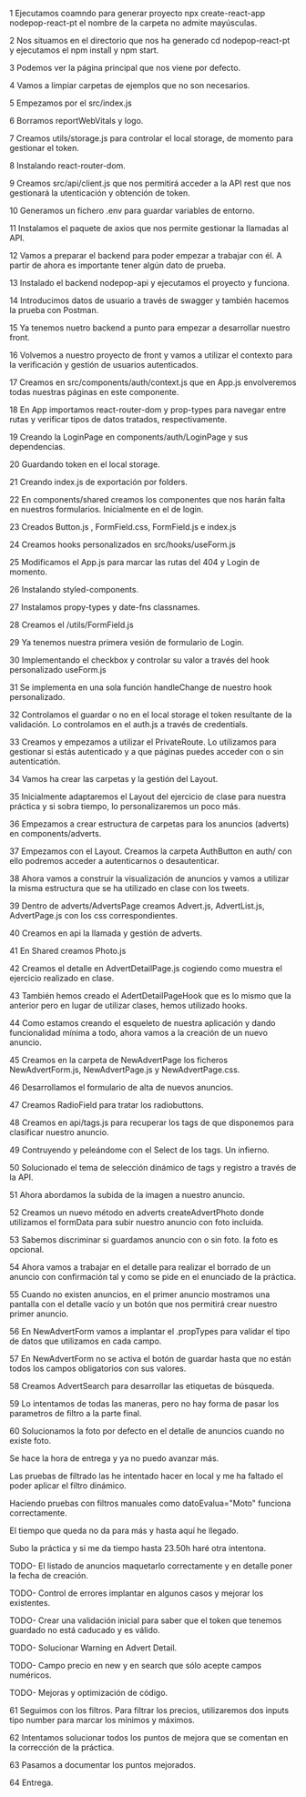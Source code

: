 1 Ejecutamos coamndo para generar proyecto  npx create-react-app nodepop-react-pt el nombre de la carpeta no admite mayúsculas.

2 Nos situamos en el directorio que nos ha generado  cd nodepop-react-pt y ejecutamos el npm install y npm start.

3 Podemos ver la página principal que nos viene por defecto.

4 Vamos a limpiar carpetas de ejemplos que no son necesarios.

5 Empezamos por el src/index.js

6 Borramos reportWebVitals y logo.

7 Creamos utils/storage.js para controlar el local storage, de momento para gestionar el token.

8 Instalando react-router-dom.

9 Creamos src/api/client.js que nos permitirá acceder a la API rest que nos gestionará la utenticación y obtención de token.

10 Generamos un fichero .env para guardar variables de entorno.

11 Instalamos el paquete de axios que nos permite gestionar la llamadas al API.

12 Vamos a preparar el backend para poder empezar a trabajar con él. A partir de ahora es importante tener algún dato de prueba.

13 Instalado el backend nodepop-api y ejecutamos el proyecto y funciona.

14 Introducimos datos de usuario a través de swagger y también hacemos la prueba con Postman.

15 Ya tenemos nuetro backend a punto para empezar a desarrollar nuestro front.

16 Volvemos a nuestro proyecto de front y vamos a utilizar el contexto para la verificación y gestión de usuarios autenticados.

17 Creamos en src/components/auth/context.js que en App.js envolveremos todas nuestras páginas en este componente.

18 En App importamos react-router-dom y prop-types para navegar entre rutas y verificar tipos de datos tratados, respectivamente.

19 Creando la LoginPage en components/auth/LoginPage y sus dependencias.

20 Guardando token en el local storage.

21 Creando index.js de exportación por folders.

22 En components/shared creamos los componentes que nos harán falta en nuestros formularios. Inicialmente en el de login.

23 Creados Button.js , FormField.css, FormField.js e index.js

24 Creamos hooks personalizados en src/hooks/useForm.js

25 Modificamos el App.js para marcar las rutas del 404 y Login de momento.

26 Instalando styled-components.

27 Instalamos propy-types y date-fns classnames.

28 Creamos el /utils/FormField.js

29 Ya tenemos nuestra primera vesión de formulario de Login.

30 Implementando el checkbox y controlar su valor a través del hook personalizado useForm.js

31 Se implementa en una sola función handleChange de nuestro hook personalizado.

32 Controlamos el guardar o no en el local storage el token resultante de la validación. Lo controlamos en el auth.js a través de credentials.

33 Creamos y empezamos a utilizar el PrivateRoute. Lo utilizamos para gestionar si estás autenticado y a que páginas puedes acceder con o sin autenticatión.

34 Vamos ha crear las carpetas y la gestión del Layout.

35 Inicialmente adaptaremos el Layout del ejercicio de clase para nuestra práctica y si sobra tiempo, lo personalizaremos un poco más.

36 Empezamos a crear estructura de carpetas para los anuncios (adverts) en components/adverts.

37 Empezamos con el Layout. Creamos la carpeta AuthButton en auth/ con ello podremos acceder a autenticarnos o desautenticar.

38 Ahora vamos a construir la visualización de anuncios y vamos a utilizar la misma estructura que se ha utilizado en clase con los tweets.

39 Dentro de adverts/AdvertsPage creamos Advert.js, AdvertList.js, AdvertPage.js con los css correspondientes.

40 Creamos en api la llamada y gestión de adverts.

41 En Shared creamos Photo.js

42 Creamos el detalle en AdvertDetailPage.js cogiendo como muestra el ejercicio realizado en clase.

43 También hemos creado el AdertDetailPageHook que es lo mismo que la anterior pero en lugar de utilizar clases, hemos utilizado hooks.

44 Como estamos creando el esqueleto de nuestra aplicación y dando funcionalidad mínima a todo, ahora vamos a la creación de un nuevo anuncio.

45 Creamos en la carpeta de NewAdvertPage los ficheros NewAdvertForm.js, NewAdvertPage.js y NewAdvertPage.css.

46 Desarrollamos el formulario de alta de nuevos anuncios.

47 Creamos RadioField para tratar los radiobuttons.

48 Creamos en api/tags.js para recuperar los tags de que disponemos para clasificar nuestro anuncio.

49 Contruyendo y peleándome con el Select de los tags. Un infierno.

50 Solucionado el tema de selección dinámico de tags y registro a través de la API.

51 Ahora abordamos la subida de la imagen a nuestro anuncio.

52 Creamos un nuevo método en adverts createAdvertPhoto donde utilizamos el formData para subir nuestro anuncio con foto incluida.

53 Sabemos discriminar si guardamos anuncio con o sin foto. la foto es opcional.

54 Ahora vamos a trabajar en el detalle para realizar el borrado de un anuncio con confirmación tal y como se pide en el enunciado de la práctica.

55 Cuando no existen anuncios, en el primer anuncio mostramos una pantalla con el detalle vacío y un botón que nos permitirá crear nuestro primer anuncio.

56 En NewAdvertForm vamos a implantar el .propTypes para validar el tipo de datos que utilizamos en cada campo.

57 En NewAdvertForm no se activa el botón de guardar hasta que no están todos los campos obligatorios con sus valores.

58 Creamos AdvertSearch para desarrollar las etiquetas de búsqueda.

59 Lo intentamos de todas las maneras, pero no hay forma de pasar los parametros de filtro a la parte final.

60 Solucionamos la foto por defecto en el detalle de anuncios cuando no existe foto.

Se hace la hora de entrega y ya no puedo avanzar más.

Las pruebas de filtrado las he intentado hacer en local y me ha faltado el poder aplicar el filtro dinámico.

 Haciendo pruebas con filtros manuales como datoEvalua="Moto" funciona correctamente.

 El tiempo que queda no da para más y hasta aquí he llegado.

 Subo la práctica y si me da tiempo hasta 23.50h haré otra intentona.


TODO- El listado de anuncios maquetarlo correctamente y en detalle poner la fecha de creación.

TODO- Control de errores implantar en algunos casos y mejorar los existentes.

TODO- Crear una validación inicial para saber que el token que tenemos guardado no está caducado y es válido.

TODO- Solucionar Warning en Advert Detail.

TODO- Campo precio en new y en search que sólo acepte campos numéricos.

TODO- Mejoras y optimización de código.

61 Seguimos con los filtros. Para filtrar los precios, utilizaremos dos inputs tipo number para marcar los mínimos y máximos.

62 Intentamos solucionar todos los puntos de mejora que se comentan en la corrección de la práctica.

63 Pasamos a documentar los puntos mejorados.

64 Entrega.





